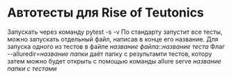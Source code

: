 # Автотесты для  Rise of Teutonics
Запускать через команду pytest -s -v
По стандарту запустит все тесты, можно запускать отдельный файл, написав в конце его название. Для запуска одного из тестов в файле *название файла*::*название теста*
Флаг --alluredir=*название папки* даёт папку с результамти тестов, котору затем можно будет открыть с помощью команды allure serve *название папки с тестами*
